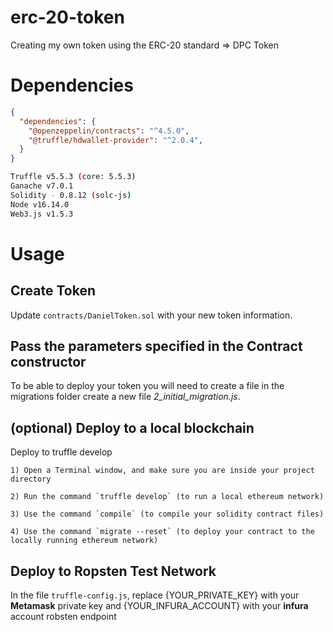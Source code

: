 # erc-20-token

Creating my own token using the ERC-20 standard => DPC Token

# Dependencies
```json
{
  "dependencies": {
    "@openzeppelin/contracts": "^4.5.0",
    "@truffle/hdwallet-provider": "^2.0.4",
  }
}
```

```bash
Truffle v5.5.3 (core: 5.5.3)
Ganache v7.0.1
Solidity - 0.8.12 (solc-js)
Node v16.14.0
Web3.js v1.5.3
```

# Usage

## Create Token
Update `contracts/DanielToken.sol` with your new token information.

## Pass the parameters specified in the Contract constructor
To be able to deploy your token you will need to create a file in the migrations folder create a new file *2_initial_migration.js*. 

## (optional) Deploy to a local blockchain
Deploy to truffle develop
```
1) Open a Terminal window, and make sure you are inside your project directory

2) Run the command `truffle develop` (to run a local ethereum network)

3) Use the command `compile` (to compile your solidity contract files)

4) Use the command `migrate --reset` (to deploy your contract to the locally running ethereum network)
```

## Deploy to Ropsten Test Network
In the file `truffle-config.js`, replace {YOUR_PRIVATE_KEY} with your **Metamask** private key and {YOUR_INFURA_ACCOUNT} with your **infura** account robsten endpoint
